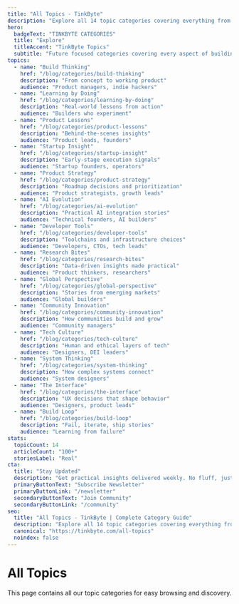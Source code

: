 ```yaml
---
title: "All Topics - TinkByte"
description: "Explore all 14 topic categories covering everything from build thinking to AI evolution."
hero:
  badgeText: "TINKBYTE CATEGORIES"
  title: "Explore"
  titleAccent: "TinkByte Topics"
  subtitle: "Future focused categories covering every aspect of building products that matter"
topics:
  - name: "Build Thinking"
    href: "/blog/categories/build-thinking"
    description: "From concept to working product"
    audience: "Product managers, indie hackers"
  - name: "Learning by Doing"
    href: "/blog/categories/learning-by-doing"
    description: "Real-world lessons from action"
    audience: "Builders who experiment"
  - name: "Product Lessons"
    href: "/blog/categories/product-lessons"
    description: "Behind-the-scenes insights"
    audience: "Product leads, founders"
  - name: "Startup Insight"
    href: "/blog/categories/startup-insight"
    description: "Early-stage execution signals"
    audience: "Startup founders, operators"
  - name: "Product Strategy"
    href: "/blog/categories/product-strategy"
    description: "Roadmap decisions and prioritization"
    audience: "Product strategists, growth leads"
  - name: "AI Evolution"
    href: "/blog/categories/ai-evolution"
    description: "Practical AI integration stories"
    audience: "Technical founders, AI builders"
  - name: "Developer Tools"
    href: "/blog/categories/developer-tools"
    description: "Toolchains and infrastructure choices"
    audience: "Developers, CTOs, tech leads"
  - name: "Research Bites"
    href: "/blog/categories/research-bites"
    description: "Data-driven insights made practical"
    audience: "Product thinkers, researchers"
  - name: "Global Perspective"
    href: "/blog/categories/global-perspective"
    description: "Stories from emerging markets"
    audience: "Global builders"
  - name: "Community Innovation"
    href: "/blog/categories/community-innovation"
    description: "How communities build and grow"
    audience: "Community managers"
  - name: "Tech Culture"
    href: "/blog/categories/tech-culture"
    description: "Human and ethical layers of tech"
    audience: "Designers, DEI leaders"
  - name: "System Thinking"
    href: "/blog/categories/system-thinking"
    description: "How complex systems connect"
    audience: "System designers"
  - name: "The Interface"
    href: "/blog/categories/the-interface"
    description: "UX decisions that shape behavior"
    audience: "Designers, product leads"
  - name: "Build Loop"
    href: "/blog/categories/build-loop"
    description: "Fail, iterate, ship stories"
    audience: "Learning from failure"
stats:
  topicCount: 14
  articleCount: "100+"
  storiesLabel: "Real"
cta:
  title: "Stay Updated"
  description: "Get practical insights delivered weekly. No fluff, just actionable content."
  primaryButtonText: "Subscribe Newsletter"
  primaryButtonLink: "/newsletter"
  secondaryButtonText: "Join Community"
  secondaryButtonLink: "/community"
seo:
  title: "All Topics - TinkByte | Complete Category Guide"
  description: "Explore all 14 topic categories covering everything from build thinking to AI evolution. Find the right content for your builder journey."
  canonical: "https://tinkbyte.com/all-topics"
  noindex: false
---
```


# All Topics

This page contains all our topic categories for easy browsing and discovery.
